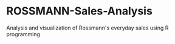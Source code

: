 # ROSSMANN-Sales-Analysis
Analysis and visualization of Rossmann's everyday sales using R programming
